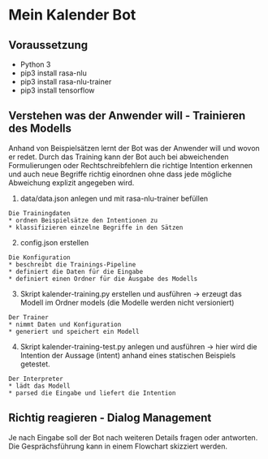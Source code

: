 # Mein Kalender Bot

## Voraussetzung

* Python 3
* pip3 install rasa-nlu
* pip3 install rasa-nlu-trainer
* pip3 install tensorflow

## Verstehen was der Anwender will - Trainieren des Modells
Anhand von Beispielsätzen lernt der Bot was der Anwender will und wovon er redet. Durch das Training kann der Bot auch bei abweichenden Formulierungen oder Rechtschreibfehlern die richtige Intention erkennen und auch neue Begriffe richtig einordnen ohne dass jede mögliche Abweichung explizit angegeben wird.   

1. data/data.json anlegen und mit rasa-nlu-trainer befüllen

```
Die Trainingdaten
* ordnen Beispielsätze den Intentionen zu
* klassifizieren einzelne Begriffe in den Sätzen
```

2. config.json erstellen

```
Die Konfiguration
* beschreibt die Trainings-Pipeline
* definiert die Daten für die Eingabe
* definiert einen Ordner für die Ausgabe des Modells
```

3. Skript kalender-training.py erstellen und ausführen -> erzeugt das Modell im Ordner models (die Modelle werden nicht versioniert)

```
Der Trainer
* nimmt Daten und Konfiguration
* generiert und speichert ein Modell
```

4. Skript kalender-training-test.py anlegen und ausführen -> hier wird die Intention der Aussage (intent) anhand eines statischen Beispiels getestet.

```
Der Interpreter
* lädt das Modell
* parsed die Eingabe und liefert die Intention
```
## Richtig reagieren - Dialog Management

Je nach Eingabe soll der Bot nach weiteren Details fragen oder antworten. Die Gesprächsführung kann in einem Flowchart skizziert werden.
